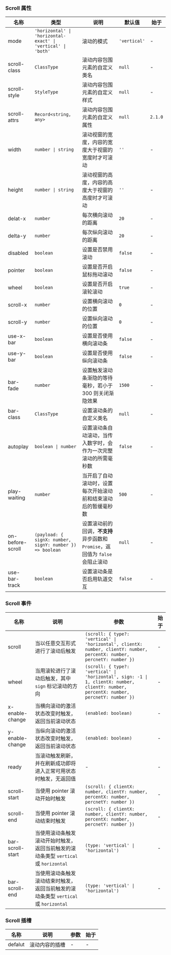 ### Scroll 属性

| 名称             | 类型                                                         | 说明                                                                          | 默认值       | 始于    |
| ---------------- | ------------------------------------------------------------ | ----------------------------------------------------------------------------- | ------------ | ------- |
| mode             | `'horizontal' \| 'horizontal-exact' \| 'vertical' \| 'both'` | 滚动的模式                                                                    | `'vertical'` | -       |
| scroll-class     | `ClassType`                                                  | 滚动内容包围元素的自定义类名                                                  | `null`       | -       |
| scroll-style     | `StyleType`                                                  | 滚动内容包围元素的自定义样式                                                  | `null`       | -       |
| scroll-attrs     | `Record<string, any>`                                        | 滚动内容包围元素的自定义属性                                                  | `null`       | `2.1.0` |
| width            | `number \| string`                                           | 滚动视窗的宽度，内容的宽度大于视窗的宽度时才可滚动                            | `''`         | -       |
| height           | `number \| string`                                           | 滚动视窗的高度，内容的高度大于视窗的高度时才可滚动                            | `''`         | -       |
| delat-x          | `number`                                                     | 每次横向滚动的距离                                                            | `20`         | -       |
| delta-y          | `number`                                                     | 每次纵向滚动的距离                                                            | `20`         | -       |
| disabled         | `boolean`                                                    | 设置是否禁用滚动                                                              | `false`      | -       |
| pointer          | `boolean`                                                    | 设置是否开启鼠标拖动滚动                                                      | `false`      | -       |
| wheel            | `boolean`                                                    | 设置是否开启滚轮滚动                                                          | `true`       | -       |
| scroll-x         | `number`                                                     | 设置横向滚动的位置                                                            | `0`          | -       |
| scroll-y         | `number`                                                     | 设置纵向滚动的位置                                                            | `0`          | -       |
| use-x-bar        | `boolean`                                                    | 设置是否使用横向滚动条                                                        | `false`      | -       |
| use-y-bar        | `boolean`                                                    | 设置是否使用纵向滚动条                                                        | `false`      | -       |
| bar-fade         | `number`                                                     | 设置触发滚动条渐隐的等待毫秒，若小于 300 则关闭渐隐效果                       | `1500`       | -       |
| bar-class        | `ClassType`                                                  | 设置滚动条的自定义类名                                                        | `null`       | -       |
| autoplay         | `boolean \| number`                                          | 设置滚动条自动滚动，当传入数字时，会作为一次完整滚动的所需毫秒数              | `false`      | -       |
| play-waiting     | `number`                                                     | 当开启了自动滚动时，设置每次开始滚动前和结束滚动后的暂缓毫秒数                | `500`        | -       |
| on-before-scroll | `(payload: { signX: number, signY: number }) => boolean`     | 设置滚动前的回调，**不支持**异步函数和 `Promise`，返回值为 `false` 会阻止滚动 | `null`       | -       |
| use-bar-track    | `boolean`                                                    | 设置滚动条是否启用轨道交互                                                    | `false`      | -       |

### Scroll 事件

| 名称             | 说明                                                                                | 参数                                                                                                                                   | 始于 |
| ---------------- | ----------------------------------------------------------------------------------- | -------------------------------------------------------------------------------------------------------------------------------------- | ---- |
| scroll           | 当以任意交互形式进行了滚动后触发                                                    | `(scroll: { type?: 'vertical' \| 'horizontal', clientX: number, clientY: number, percentX: number, percnetY: number })`                | -    |
| wheel            | 当用滚轮进行了滚动后触发，其中 `sign` 标记滚动的方向                                | `(scroll: { type?: 'vertical' \| 'horizontal', sign: -1 \| 1, clientX: number, clientY: number, percentX: number, percnetY: number })` | -    |
| x-enable-change  | 当横向滚动的激活状态改变时触发，返回当前滚动状态                                    | `(enabled: boolean)`                                                                                                                   | -    |
| y-enable-change  | 当纵向滚动的激活状态改变时触发，返回当前滚动状态                                    | `(enabled: boolean)`                                                                                                                   | -    |
| ready            | 当滚动触发刷新，并在刷新成功即将进入正常可用状态时触发，无返回值                    | -                                                                                                                                      | -    |
| scroll-start     | 当使用 pointer 滚动开始时触发                                                       | `(scroll: { clientX: number, clientY: number, percentX: number, percnetY: number })`                                                   | -    |
| scroll-end       | 当使用 pointer 滚动结束时触发                                                       | `(scroll: { clientX: number, clientY: number, percentX: number, percnetY: number })`                                                   | -    |
| bar-scroll-start | 当使用滚动条触发滚动开始时触发，返回当前触发的滚动条类型 `vertical` 或 `horizontal` | `(type: 'vertical' \| 'horizontal')`                                                                                                   | -    |
| bar-scroll-end   | 当使用滚动条触发滚动结束时触发，返回当前触发的滚动条类型 `vertical` 或 `horizontal` | `(type: 'vertical' \| 'horizontal')`                                                                                                   | -    |

### Scroll 插槽

| 名称    | 说明           | 参数 | 始于 |
| ------- | -------------- | ---- | ---- |
| defalut | 滚动内容的插槽 | -    | -    |
